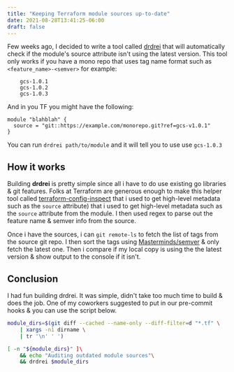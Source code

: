 ```yaml
---
title: "Keeping Terraform module sources up-to-date"
date: 2021-08-28T13:41:25-06:00
draft: false
---
```


Few weeks ago, I decided to write a tool called [drdrei](https://github.com/fmterrorf/drdrei) that will automatically check if the module's source attribute isn't using the latest version. This tool only works if you have a mono repo that uses tag name format such as `<feature_name>-<semver>` for example: 

```
	gcs-1.0.1
	gcs-1.0.2
	gcs-1.0.3
```

And in you TF you might have the following:

```hcl
module "blahblah" { 
  source = "git::https://example.com/monorepo.git?ref=gcs-v1.0.1"
}
```

You can run `drdrei path/to/module` and it will tell you to use use `gcs-1.0.3`

## How it works

Building **drdrei** is pretty simple since all i have to do use existing go libraries & git features. Folks at Terraform are generous enough to make this helper tool called [terraform-config-inspect](https://github.com/hashicorp/terraform-config-inspect) that i used to get high-level metadata such as the `source` attribute) that i used to get high-level metadata such as the `source` attribute from the module. I then used regex to parse out the feature name & semver info from the source.

Once i have the sources, i can `git remote-ls` to fetch the list of tags from the source git repo. I then sort the tags using [Masterminds/semver](https://github.com/Masterminds/semver) & only fetch the latest one. Then i compare if my local copy is using the the latest version & show output to the console if it isn't.

## Conclusion

I had fun building drdrei. It was simple, didn't take too much time to build & does the job. One of my coworkers suggested to put in our pre-commit hooks & you can use the script below.

```sh
module_dirs=$(git diff --cached --name-only --diff-filter=d "*.tf" \
	| xargs -n1 dirname \
	| tr '\n' ' ')

[ -n "${module_dirs}" ]\
	&& echo "Auditing outdated module sources"\
	&& drdrei $module_dirs
```

